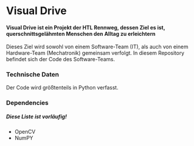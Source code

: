 # Visual Drive
#### Visual Drive ist ein Projekt der HTL Rennweg, dessen Ziel es ist, querschnittsgelähmten Menschen den Alltag zu erleichtern

Dieses Ziel wird sowohl von einem Software-Team (IT), als auch von einem Hardware-Team (Mechatronik) gemeinsam verfolgt.
In diesem Repository befindet sich der Code des Software-Teams.

### Technische Daten
Der Code wird größtenteils in Python verfasst.

### Dependencies
##### Diese Liste ist vorläufig!
* OpenCV
* NumPY
